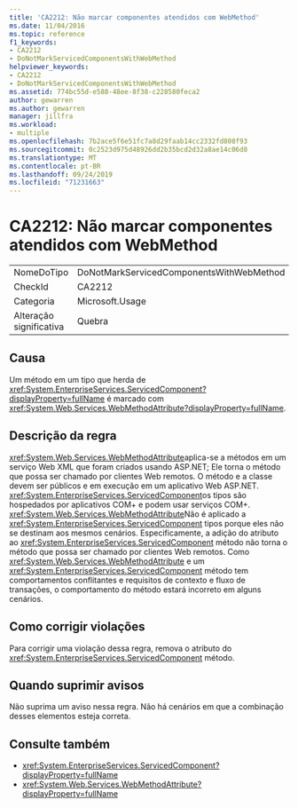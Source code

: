 ```yaml
---
title: 'CA2212: Não marcar componentes atendidos com WebMethod'
ms.date: 11/04/2016
ms.topic: reference
f1_keywords:
- CA2212
- DoNotMarkServicedComponentsWithWebMethod
helpviewer_keywords:
- CA2212
- DoNotMarkServicedComponentsWithWebMethod
ms.assetid: 774bc55d-e588-48ee-8f38-c228580feca2
author: gewarren
ms.author: gewarren
manager: jillfra
ms.workload:
- multiple
ms.openlocfilehash: 7b2ace5f6e51fc7a8d29faab14cc2332fd808f93
ms.sourcegitcommit: 0c2523d975d48926dd2b35bcd2d32a8ae14c06d8
ms.translationtype: MT
ms.contentlocale: pt-BR
ms.lasthandoff: 09/24/2019
ms.locfileid: "71231663"
---
```

# <a name="ca2212-do-not-mark-serviced-components-with-webmethod"></a>CA2212: Não marcar componentes atendidos com WebMethod

|||
|-|-|
|NomeDoTipo|DoNotMarkServicedComponentsWithWebMethod|
|CheckId|CA2212|
|Categoria|Microsoft.Usage|
|Alteração significativa|Quebra|

## <a name="cause"></a>Causa

Um método em um tipo que herda de <xref:System.EnterpriseServices.ServicedComponent?displayProperty=fullName> é marcado com <xref:System.Web.Services.WebMethodAttribute?displayProperty=fullName>.

## <a name="rule-description"></a>Descrição da regra

<xref:System.Web.Services.WebMethodAttribute>aplica-se a métodos em um serviço Web XML que foram criados usando ASP.NET; Ele torna o método que possa ser chamado por clientes Web remotos. O método e a classe devem ser públicos e em execução em um aplicativo Web ASP.NET. <xref:System.EnterpriseServices.ServicedComponent>os tipos são hospedados por aplicativos COM+ e podem usar serviços COM+. <xref:System.Web.Services.WebMethodAttribute>Não é aplicado a <xref:System.EnterpriseServices.ServicedComponent> tipos porque eles não se destinam aos mesmos cenários. Especificamente, a adição do atributo ao <xref:System.EnterpriseServices.ServicedComponent> método não torna o método que possa ser chamado por clientes Web remotos. Como <xref:System.Web.Services.WebMethodAttribute> e um <xref:System.EnterpriseServices.ServicedComponent> método tem comportamentos conflitantes e requisitos de contexto e fluxo de transações, o comportamento do método estará incorreto em alguns cenários.

## <a name="how-to-fix-violations"></a>Como corrigir violações

Para corrigir uma violação dessa regra, remova o atributo do <xref:System.EnterpriseServices.ServicedComponent> método.

## <a name="when-to-suppress-warnings"></a>Quando suprimir avisos

Não suprima um aviso nessa regra. Não há cenários em que a combinação desses elementos esteja correta.

## <a name="see-also"></a>Consulte também

- <xref:System.EnterpriseServices.ServicedComponent?displayProperty=fullName>
- <xref:System.Web.Services.WebMethodAttribute?displayProperty=fullName>